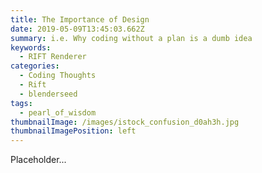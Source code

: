 ```yaml
---
title: The Importance of Design
date: 2019-05-09T13:45:03.662Z
summary: i.e. Why coding without a plan is a dumb idea
keywords:
  - RIFT Renderer
categories:
  - Coding Thoughts
  - Rift
  - blenderseed
tags:
  - pearl_of_wisdom
thumbnailImage: /images/istock_confusion_d0ah3h.jpg
thumbnailImagePosition: left
---
```

Placeholder...
